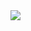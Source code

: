 <img src="https://github-readme-stats.vercel.app/api?username=Ravi1804makwana&&show_icons=true&title_color=ffffff&icon_color=bb2acf&text_color=daf7dc&bg_color=151515"/>
